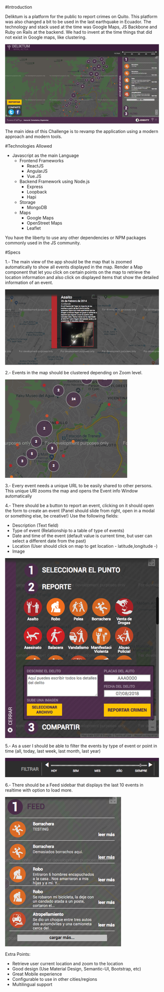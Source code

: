 #Introduction

Deliktum is a platform for the public to report crimes on Quito. This platform was also changed a bit
to be used in the last earthquake in Ecuador. The technology and stack used at the time was Google Maps,
JS Backbone and Ruby on Rails at the backend. We had to invent at the time things that did not exist
in Google maps, like clustering.

![](docs/screens/main.png?raw=true)

The main idea of this Challenge is to revamp the application using a modern approach and modern tools.

#Technologies Allowed

- Javascript as the main Language
    - Frontend Frameworks
        - ReactJS
        - AngularJS
        - Vue.JS
    - Backend Framework using Node.js
        - Express
        - Loopback
        - Hapi
    - Storage
        - MongoDB
    - Maps
        - Google Maps
        - OpenStreet Maps
        - Leaflet
        
You have the liberty to use any other dependencies or NPM packages commonly used in the JS community.

#Specs

1.- The main view of the app should be the map that is zoomed automatically to show all events displayed
in the map. Render a Map component that let you click on certain points on the map to retrieve the 
location information and also click on displayed items that show the detailed information of an event.

![](docs/screens/map.png?raw=true)

2.- Events in the map should be clustered depending on Zoom level.

![](docs/screens/cluster.png?raw=true)

3.- Every event needs a unique URL to be easily shared to other persons. This unique URl zooms
the map and opens the Event info Window automatically

4.- There should be a button to report an event, clicking on it should open the form to create an 
event (Panel should slide from right, open in a modal or something else, be creative!)
Use the following fields:

- Description (Text field)
- Type of event (Relationship to a table of type of events)
- Date and time of the event (default value is current time, but user can select a different date 
from the past)
- Location (User should click on map to get location - latitude,longitude -)
- Image

![](docs/screens/report.png?raw=true)

5.- As a user I should be able to filter the events by type of event or point in time 
(all, today, last week, last month, last year)

![](docs/screens/filter.png?raw=true)

6.- There should be a Feed sidebar that displays the last 10 events in realtime with option 
to load more.

![](docs/screens/feed.png?raw=true)

Extra Points:

- Retrieve user current location and zoom to the location
- Good design (Use Material Design, Semantic-UI, Bootstrap, etc)
- Great Mobile experience
- Configurable to use in other cities/regions
- Multilingual support
